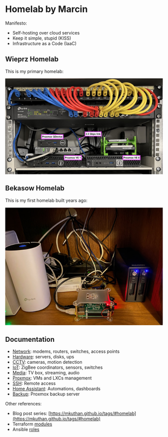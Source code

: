 # Homelab by Marcin

Manifesto:

* Self-hosting over cloud services
* Keep it simple, stupid (KISS)
* Infrastructure as a Code (IaaC)

## Wieprz Homelab

This is my primary homelab:

![Wieprz](docs/wieprz.jpg)

## Bekasow Homelab

This is my first homelab built years ago:

![Bekasow](docs/bekasow.jpg)

## Documentation

* [Network](docs/network.md): modems, routers, switches, access points
* [Hardware](docs/hardware.md): servers, disks, ups
* [CCTV](docs/cameras.md): cameras, motion detection
* [IoT](docs/iot.md): ZigBee coordinators, sensors, switches
* [Media](docs/media.md): TV box, streaming, audio
* [Proxmox](docs/proxmox.md): VMs and LXCs management
* [SSH](docs/ssh.md): Remote access
* [Home Assistant](docs/ha.md): Automations, dashboards
* [Backup](docs/backup.md): Proxmox backup server

Other references:

* Blog post series: [https://mkuthan.github.io/tags/#homelab](https://mkuthan.github.io/tags/#homelab)
* Terraform [modules](terraform/README.md)
* Ansible [roles](ansible/README.md)
